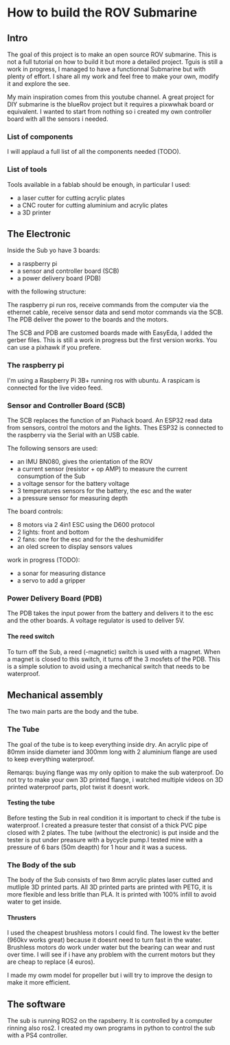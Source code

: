 # How to build the ROV Submarine

## Intro

The goal of this project is to make an open source ROV submarine. This is not a full tutorial on how to build it but more a detailed project. Tguis is still a work in progress, I managed to have a functionnal Submarine but with plenty of effort. I share all my work and feel free to make your own, modify it and explore the see.

My main inspiration comes from this youtube channel. 
A great project for DIY submarine is the blueRov project but it requires a pixwwhak board or equivalent. I wanted to start from nothing so i created my own controller board with all the sensors  i needed.

### List of components
I will applaud a full list of all the components needed (TODO).

### List of tools
Tools available in a fablab should be enough, in particular I used:
- a laser cutter for cutting acrylic plates
- a CNC router for cutting aluminium and acrylic plates
- a 3D printer 

## The Electronic

Inside the Sub yo have 3 boards:
- a raspberry pi 
- a sensor and controller board (SCB)
- a power delivery board (PDB)

with the following structure:

The raspberry pi run ros, receive commands from the computer via the ethernet cable, receive sensor data and send motor commands via the SCB. The PDB deliver the power to the boards and the motors.

The SCB and PDB are customed boards made with EasyEda, I added the gerber files. This is still a work in progress but the first version works. You can use a pixhawk if you prefere.

### The raspberry pi
I'm using a Raspberry Pi 3B+ running ros with ubuntu. A raspicam is connected for the live video feed. 

### Sensor and Controller Board (SCB)
The SCB replaces the function of an Pixhack board. An ESP32 read data from sensors, control the motors and the lights. Thes ESP32 is connected to the raspberry via the Serial with an USB cable.

The following sensors are used:
- an IMU BN080, gives the orientation of the ROV
- a current sensor (resistor + op AMP) to measure the current consumption of the Sub
- a voltage sensor for the battery voltage
- 3 temperatures sensors for the battery, the esc and the water 
- a pressure sensor for measuring depth

The board controls:
- 8 motors via 2 4in1 ESC using the D600 protocol
- 2 lights: front and bottom
- 2 fans: one for the esc and for the the deshumidifer 
- an oled screen to display sensors values

work in progress (TODO):
- a sonar for measuring distance
- a servo to add a gripper

### Power Delivery Board (PDB)
The PDB takes the input power from the battery and delivers it to the esc and the other boards. A voltage regulator is used to deliver 5V. 

#### The reed switch
To turn off the Sub, a reed (-magnetic) switch is used with a magnet. When a magnet is closed to this switch, it turns off the 3 mosfets of the PDB.  This is a simple solution to avoid using a mechanical switch that needs to be waterproof. 

## Mechanical assembly
The two main parts are the body and the tube.

### The Tube
The goal of the tube is to keep everything inside dry. An acrylic pipe of 80mm inside diameter iand 300mm long with 2 aluminium flange are used to keep everything waterproof.

Remarqs: buying flange was my only opition to make the sub waterproof. Do not try to make your own 3D printed flange, i watched multiple videos on 3D printed waterproof parts, plot twist it doesnt work.


#### Testing the tube
Before testing the Sub in real condition it is important to check if the tube is waterproof. 
I created a preasure tester that consist of a thick PVC pipe closed with 2 plates. The tube (without the electronic) is put inside and the tester is put under preasure with a bycycle pump.I tested mine with a pressure of 6 bars (50m deapth) for 1 hour and it was a sucess.

### The Body of the sub

The body of the Sub consists of two 8mm acrylic plates laser cutted and mutliple 3D printed parts. All 3D printed parts are printed with PETG, it is more flexible and less britle than PLA. It is printed with 100% infill to avoid water to get inside. 

#### Thrusters
I used the cheapest brushless motors I could find. The lowest kv the better (960kv  works great) because it doesnt need to turn fast in the water.
Brushless motors do work under water but the bearing can wear and rust over time. I will see if i have any problem with the current motors but they are cheap to replace (4 euros).

I made my owm model for propeller but i will try to improve the design to make it more efficient.

## The software

The sub is running ROS2 on the rapsberry. It is controlled by a computer rinning also ros2. I created my own programs in python to control the sub with a PS4 controller. 






